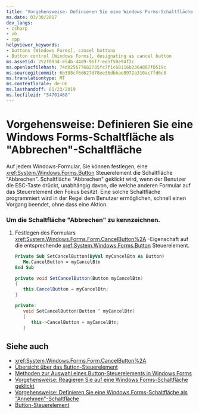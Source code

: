 ```yaml
---
title: 'Vorgehensweise: Definieren Sie eine Windows Forms-Schaltfläche als "Abbrechen"-Schaltfläche'
ms.date: 03/30/2017
dev_langs:
- csharp
- vb
- cpp
helpviewer_keywords:
- buttons [Windows Forms], cancel buttons
- Button control [Windows Forms], designating as cancel button
ms.assetid: 252f0834-e54b-44d9-96f7-ee5f50e94f2c
ms.openlocfilehash: 74d025677682735fc7f1c68116b2364887f0519c
ms.sourcegitcommit: 6b308cf6d627d78ee36dbbae8972a310ac7fd6c8
ms.translationtype: MT
ms.contentlocale: de-DE
ms.lasthandoff: 01/23/2019
ms.locfileid: "54701468"
---
```

# <a name="how-to-designate-a-windows-forms-button-as-the-cancel-button"></a>Vorgehensweise: Definieren Sie eine Windows Forms-Schaltfläche als "Abbrechen"-Schaltfläche
Auf jedem Windows-Formular, Sie können festlegen, eine <xref:System.Windows.Forms.Button> Steuerelement die Schaltfläche "Abbrechen". Schaltfläche "Abbrechen" geklickt wird, wenn der Benutzer die ESC-Taste drückt, unabhängig davon, die welche anderen Formular auf das Steuerelement den Fokus besitzt. Eine solche Schaltfläche programmiert wird in der Regel dem Benutzer ermöglichen, schnell einen Vorgang beendet, ohne dass eine Aktion.  
  
### <a name="to-designate-the-cancel-button"></a>Um die Schaltfläche "Abbrechen" zu kennzeichnen.  
  
1.  Festlegen des Formulars <xref:System.Windows.Forms.Form.CancelButton%2A> -Eigenschaft auf die entsprechende <xref:System.Windows.Forms.Button> Steuerelement.  
  
    ```vb  
    Private Sub SetCancelButton(ByVal myCancelBtn As Button)  
       Me.CancelButton = myCancelBtn  
    End Sub  
    ```  
  
    ```csharp  
    private void SetCancelButton(Button myCancelBtn)  
    {  
       this.CancelButton = myCancelBtn;  
    }  
    ```  
  
    ```cpp  
    private:  
       void SetCancelButton(Button ^ myCancelBtn)  
       {  
          this->CancelButton = myCancelBtn;  
       }  
    ```  
  
## <a name="see-also"></a>Siehe auch
- <xref:System.Windows.Forms.Form.CancelButton%2A>
- [Übersicht über das Button-Steuerelement](../../../../docs/framework/winforms/controls/button-control-overview-windows-forms.md)
- [Methoden zur Auswahl eines Button-Steuerelements in Windows Forms](../../../../docs/framework/winforms/controls/ways-to-select-a-windows-forms-button-control.md)
- [Vorgehensweise: Reagieren Sie auf eine Windows Forms-Schaltfläche geklickt](../../../../docs/framework/winforms/controls/how-to-respond-to-windows-forms-button-clicks.md)
- [Vorgehensweise: Definieren Sie eine Windows Forms-Schaltfläche als "Annehmen"-Schaltfläche](../../../../docs/framework/winforms/controls/how-to-designate-a-windows-forms-button-as-the-accept-button.md)
- [Button-Steuerelement](../../../../docs/framework/winforms/controls/button-control-windows-forms.md)
